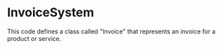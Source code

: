 # InvoiceSystem
This code defines a class called "Invoice" that represents an invoice for a product or service.
